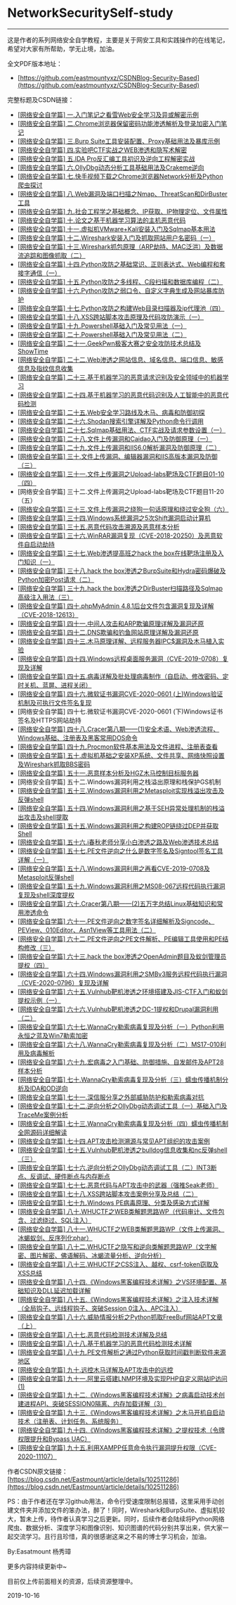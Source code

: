 # NetworkSecuritySelf-study

---

这是作者的系列网络安全自学教程，主要是关于网安工具和实践操作的在线笔记，希望对大家有所帮助，学无止境，加油。

全文PDF版本地址：
- [https://github.com/eastmountyxz/CSDNBlog-Security-Based](https://github.com/eastmountyxz/CSDNBlog-Security-Based)




完整标题及CSDN链接：

- [[网络安全自学篇] 一.入门笔记之看雪Web安全学习及异或解密示例](https://blog.csdn.net/Eastmount/article/details/97784774)
- [[网络安全自学篇] 二.Chrome浏览器保留密码功能渗透解析及登录加密入门笔记](https://blog.csdn.net/Eastmount/article/details/98340074)
- [[网络安全自学篇] 三.Burp Suite工具安装配置、Proxy基础用法及暴库示例](https://blog.csdn.net/Eastmount/article/details/98469967)
- [[网络安全自学篇] 四.实验吧CTF实战之WEB渗透和隐写术解密](https://blog.csdn.net/Eastmount/article/details/98529597)
- [[网络安全自学篇] 五.IDA Pro反汇编工具初识及逆向工程解密实战](https://blog.csdn.net/Eastmount/article/details/98789742)
- [[网络安全自学篇] 六.OllyDbg动态分析工具基础用法及Crakeme逆向](https://blog.csdn.net/Eastmount/article/details/99088681)
- [[网络安全自学篇] 七.快手视频下载之Chrome浏览器Network分析及Python爬虫探讨](https://blog.csdn.net/Eastmount/article/details/100544347)
- [[网络安全自学篇] 八.Web漏洞及端口扫描之Nmap、ThreatScan和DirBuster工具](https://blog.csdn.net/Eastmount/article/details/100566032)
- [[网络安全自学篇] 九.社会工程学之基础概念、IP获取、IP物理定位、文件属性](https://blog.csdn.net/Eastmount/article/details/100585715)
- [[网络安全自学篇] 十.论文之基于机器学习算法的主机恶意代码](https://blog.csdn.net/Eastmount/article/details/100784947)
- [[网络安全自学篇] 十一.虚拟机VMware+Kali安装入门及Sqlmap基本用法](https://blog.csdn.net/Eastmount/article/details/101000161)
- [[网络安全自学篇] 十二.Wireshark安装入门及抓取网站用户名密码（一）](https://blog.csdn.net/Eastmount/article/details/101076537)
- [[网络安全自学篇] 十三.Wireshark抓包原理（ARP劫持、MAC泛洪）及数据流追踪和图像抓取（二）](https://blog.csdn.net/Eastmount/article/details/101101829)
- [[网络安全自学篇] 十四.Python攻防之基础常识、正则表达式、Web编程和套接字通信（一）](https://blog.csdn.net/Eastmount/article/details/101645333)
- [[网络安全自学篇] 十五.Python攻防之多线程、C段扫描和数据库编程（二）](https://blog.csdn.net/Eastmount/article/details/102138329)
- [[网络安全自学篇] 十六.Python攻防之弱口令、自定义字典生成及网站暴库防护](https://blog.csdn.net/Eastmount/article/details/102469991)
- [[网络安全自学篇] 十七.Python攻防之构建Web目录扫描器及ip代理池（四）](https://blog.csdn.net/Eastmount/article/details/102499639)
- [[网络安全自学篇] 十八.XSS跨站脚本攻击原理及代码攻防演示（一）](https://blog.csdn.net/Eastmount/article/details/102511286)
- [[网络安全自学篇] 十九.Powershell基础入门及常见用法（一）](https://blog.csdn.net/Eastmount/article/details/102781411)
- [[网络安全自学篇] 二十.Powershell基础入门及常见用法（二）](https://blog.csdn.net/Eastmount/article/details/102794131)
- [[网络安全自学篇] 二十一.GeekPwn极客大赛之安全攻防技术总结及ShowTime](https://blog.csdn.net/Eastmount/article/details/102889605)
- [[网络安全自学篇] 二十二.Web渗透之网站信息、域名信息、端口信息、敏感信息及指纹信息收集](https://blog.csdn.net/Eastmount/article/details/102816621)
- [[网络安全自学篇] 二十三.基于机器学习的恶意请求识别及安全领域中的机器学习](https://blog.csdn.net/Eastmount/article/details/102852458)
- [[网络安全自学篇] 二十四.基于机器学习的恶意代码识别及人工智能中的恶意代码检测](https://blog.csdn.net/Eastmount/article/details/103189405)
- [[网络安全自学篇] 二十五.Web安全学习路线及木马、病毒和防御初探](https://blog.csdn.net/Eastmount/article/details/103018495)
- [[网络安全自学篇] 二十六.Shodan搜索引擎详解及Python命令行调用](https://blog.csdn.net/Eastmount/article/details/103135719)
- [[网络安全自学篇] 二十七.Sqlmap基础用法、CTF实战及请求参数设置（一）](https://blog.csdn.net/Eastmount/article/details/103170828)
- [[网络安全自学篇] 二十八.文件上传漏洞和Caidao入门及防御原理（一）](https://blog.csdn.net/Eastmount/article/details/103433706)
- [[网络安全自学篇] 二十九.文件上传漏洞和IIS6.0解析漏洞及防御原理（二）](https://blog.csdn.net/Eastmount/article/details/103452557)
- [[网络安全自学篇] 三十.文件上传漏洞、编辑器漏洞和IIS高版本漏洞及防御（三）](https://blog.csdn.net/Eastmount/article/details/103479614)
- [[网络安全自学篇] 三十一.文件上传漏洞之Upload-labs靶场及CTF题目01-10（四）](https://blog.csdn.net/Eastmount/article/details/103552209)
- [网络安全自学篇] 三十二.文件上传漏洞之Upload-labs靶场及CTF题目11-20（五）
- [[网络安全自学篇] 三十三.文件上传漏洞之绕狗一句话原理和绕过安全狗（六）](https://blog.csdn.net/Eastmount/article/details/103612329)
- [[网络安全自学篇] 三十四.Windows系统漏洞之5次Shift漏洞启动计算机](https://blog.csdn.net/Eastmount/article/details/103618914)
- [[网络安全自学篇] 三十五.恶意代码攻击溯源及恶意样本分析](https://blog.csdn.net/Eastmount/article/details/103703819)
- [[网络安全自学篇] 三十六.WinRAR漏洞复现（CVE-2018-20250）及恶意软件自启动劫持](https://blog.csdn.net/Eastmount/article/details/103876466)
- [[网络安全自学篇] 三十七.Web渗透提高班之hack the box在线靶场注册及入门知识（一）](https://blog.csdn.net/Eastmount/article/details/103896845)
- [[网络安全自学篇] 三十八.hack the box渗透之BurpSuite和Hydra密码爆破及Python加密Post请求（二）](https://blog.csdn.net/Eastmount/article/details/103938700)
- [[网络安全自学篇] 三十九.hack the box渗透之DirBuster扫描路径及Sqlmap高级注入用法（三）](https://blog.csdn.net/Eastmount/article/details/103963573)
- [[网络安全自学篇] 四十.phpMyAdmin 4.8.1后台文件包含漏洞复现及详解（CVE-2018-12613）](https://blog.csdn.net/Eastmount/article/details/103925419)
- [[网络安全自学篇] 四十一.中间人攻击和ARP欺骗原理详解及漏洞还原](https://blog.csdn.net/Eastmount/article/details/103898463)
- [[网络安全自学篇] 四十二.DNS欺骗和钓鱼网站原理详解及漏洞还原](https://blog.csdn.net/Eastmount/article/details/104065639)
- [[网络安全自学篇] 四十三.木马原理详解、远程服务器IPC$漏洞及木马植入实验](https://blog.csdn.net/Eastmount/article/details/104113939)
- [[网络安全自学篇] 四十四.Windows远程桌面服务漏洞（CVE-2019-0708）复现及详解](https://blog.csdn.net/Eastmount/article/details/104134085)
- [[网络安全自学篇] 四十五.病毒详解及批处理病毒制作（自启动、修改密码、定时关机、蓝屏、进程关闭）](https://blog.csdn.net/Eastmount/article/details/104146757)
- [[网络安全自学篇] 四十六.微软证书漏洞CVE-2020-0601 (上)Windows验证机制及可执行文件签名复现](https://blog.csdn.net/Eastmount/article/details/104335673)
- [网络安全自学篇] 四十七.微软证书漏洞CVE-2020-0601 (下)Windows证书签名及HTTPS网站劫持
- [[网络安全自学篇] 四十八.Cracer第八期——(1)安全术语、Web渗透流程、Windows基础、注册表及黑客常用DOS命令](https://blog.csdn.net/Eastmount/article/details/104383134)
- [[网络安全自学篇] 四十九.Procmon软件基本用法及文件进程、注册表查看](https://blog.csdn.net/Eastmount/article/details/104480406)
- [[网络安全自学篇] 五十.虚拟机基础之安装XP系统、文件共享、网络快照设置及Wireshark抓取BBS密码](https://blog.csdn.net/Eastmount/article/details/104536766)
- [[网络安全自学篇] 五十一.恶意样本分析及HGZ木马控制目标服务器](https://blog.csdn.net/Eastmount/article/details/104547485)
- [网络安全自学篇] 五十二.Windows漏洞利用之栈溢出原理和栈保护GS机制
- [[网络安全自学篇] 五十三.Windows漏洞利用之Metasploit实现栈溢出攻击及反弹shell](https://blog.csdn.net/Eastmount/article/details/104573931)
- [[网络安全自学篇] 五十四.Windows漏洞利用之基于SEH异常处理机制的栈溢出攻击及shell提取](https://blog.csdn.net/Eastmount/article/details/104593520)
- [[网络安全自学篇] 五十五.Windows漏洞利用之构建ROP链绕过DEP并获取Shell](https://blog.csdn.net/Eastmount/article/details/104612053)
- [[网络安全自学篇] 五十六.i春秋老师分享小白渗透之路及Web渗透技术总结](https://blog.csdn.net/Eastmount/article/details/104639277)
- [[网络安全自学篇] 五十七.PE文件逆向之什么是数字签名及Signtool签名工具详解（一）](https://blog.csdn.net/Eastmount/article/details/104769616)
- [[网络安全自学篇] 五十八.Windows漏洞利用之再看CVE-2019-0708及Metasploit反弹shell](https://blog.csdn.net/Eastmount/article/details/104801332)
- [[网络安全自学篇] 五十九.Windows漏洞利用之MS08-067远程代码执行漏洞复现及shell深度提权](https://blog.csdn.net/Eastmount/article/details/104834931)
- [[网络安全自学篇] 六十.Cracer第八期——(2)五万字总结Linux基础知识和常用渗透命令](https://blog.csdn.net/Eastmount/article/details/104843609)
- [[网络安全自学篇] 六十一.PE文件逆向之数字签名详细解析及Signcode、PEView、010Editor、Asn1View等工具用法（二）](https://blog.csdn.net/Eastmount/article/details/105074188)
- [[网络安全自学篇] 六十二.PE文件逆向之PE文件解析、PE编辑工具使用和PE结构修改（三）](https://blog.csdn.net/Eastmount/article/details/105080804)
- [[网络安全自学篇] 六十三.hack the box渗透之OpenAdmin题目及蚁剑管理员提权（四）](https://blog.csdn.net/Eastmount/article/details/105118450)
- [[网络安全自学篇] 六十四.Windows漏洞利用之SMBv3服务远程代码执行漏洞（CVE-2020-0796）复现及详解](https://blog.csdn.net/Eastmount/article/details/105350314)
- [[网络安全自学篇] 六十五.Vulnhub靶机渗透之环境搭建及JIS-CTF入门和蚁剑提权示例（一）](https://blog.csdn.net/Eastmount/article/details/105423490)
- [[网络安全自学篇] 六十六.Vulnhub靶机渗透之DC-1提权和Drupal漏洞利用（二）](https://blog.csdn.net/Eastmount/article/details/105442329)
- [[网络安全自学篇] 六十七.WannaCry勒索病毒复现及分析（一）Python利用永恒之蓝及Win7勒索加密](https://blog.csdn.net/Eastmount/article/details/105407843)
- [[网络安全自学篇] 六十八.WannaCry勒索病毒复现及分析（二）MS17-010利用及病毒解析](https://blog.csdn.net/Eastmount/article/details/105640538)
- [[网络安全自学篇] 六十九.宏病毒之入门基础、防御措施、自发邮件及APT28样本分析](https://blog.csdn.net/Eastmount/article/details/105646194)
- [[网络安全自学篇] 七十.WannaCry勒索病毒复现及分析（三）蠕虫传播机制分析及IDA和OD逆向](https://blog.csdn.net/Eastmount/article/details/105760940)
- [[网络安全自学篇] 七十一.深信服分享之外部威胁防护和勒索病毒对抗](https://blog.csdn.net/Eastmount/article/details/105808305)
- [[网络安全自学篇] 七十二.逆向分析之OllyDbg动态调试工具（一）基础入门及TraceMe案例分析](https://blog.csdn.net/Eastmount/article/details/105843983)
- [[网络安全自学篇] 七十三.WannaCry勒索病毒复现及分析（四）蠕虫传播机制全网源码详细解读](https://blog.csdn.net/Eastmount/article/details/105903050)
- [[网络安全自学篇] 七十四.APT攻击检测溯源与常见APT组织的攻击案例](https://blog.csdn.net/Eastmount/article/details/106009460)
- [[网络安全自学篇] 七十五.Vulnhub靶机渗透之bulldog信息收集和nc反弹shell（三）](https://blog.csdn.net/Eastmount/article/details/106066009)
- [[网络安全自学篇] 七十六.逆向分析之OllyDbg动态调试工具（二）INT3断点、反调试、硬件断点与内存断点](https://blog.csdn.net/Eastmount/article/details/106100467)
- [[网络安全自学篇] 七十七.恶意代码与APT攻击中的武器（强推Seak老师）](https://blog.csdn.net/Eastmount/article/details/106110294)
- [[网络安全自学篇] 七十八.XSS跨站脚本攻击案例分享及总结（二）](https://blog.csdn.net/Eastmount/article/details/106183208)
- [[网络安全自学篇] 七十九.Windows PE病毒原理、分类及感染方式详解](https://blog.csdn.net/Eastmount/article/details/106204633)
- [[网络安全自学篇] 八十.WHUCTF之WEB类解题思路WP（代码审计、文件包含、过滤绕过、SQL注入）](https://blog.csdn.net/Eastmount/article/details/106409569)
- [[网络安全自学篇] 八十一.WHUCTF之WEB类解题思路WP（文件上传漏洞、冰蝎蚁剑、反序列化phar）](https://blog.csdn.net/Eastmount/article/details/106428277)
- [[网络安全自学篇] 八十二.WHUCTF之隐写和逆向类解题思路WP（文字解密、图片解密、佛语解码、冰蝎流量分析、逆向分析）](https://blog.csdn.net/Eastmount/article/details/106459166)
- [[网络安全自学篇] 八十三.WHUCTF之CSS注入、越权、csrf-token窃取及XSS总结](https://blog.csdn.net/Eastmount/article/details/106560849)
- [[网络安全自学篇] 八十四.《Windows黑客编程技术详解》之VS环境配置、基础知识及DLL延迟加载详解](https://blog.csdn.net/Eastmount/article/details/106718606)
- [[网络安全自学篇] 八十五.《Windows黑客编程技术详解》之注入技术详解（全局钩子、远线程钩子、突破Session 0注入、APC注入）](https://blog.csdn.net/Eastmount/article/details/106929277)
- [[网络安全自学篇] 八十六.威胁情报分析之Python抓取FreeBuf网站APT文章（上）](https://blog.csdn.net/Eastmount/article/details/107345903)
- [[网络安全自学篇] 八十七.恶意代码检测技术详解及总结](https://blog.csdn.net/Eastmount/article/details/106975996)
- [[网络安全自学篇] 八十八.基于机器学习的恶意代码检测技术详解](https://blog.csdn.net/Eastmount/article/details/107420755)
- [[网络安全自学篇] 八十九.PE文件解析之通过Python获取时间戳判断软件来源地区](https://blog.csdn.net/Eastmount/article/details/107384250)
- [[网络安全自学篇] 九十.远控木马详解及APT攻击中的远控](https://blog.csdn.net/Eastmount/article/details/107449094)
- [[网络安全自学篇] 九十一.阿里云搭建LNMP环境及实现PHP自定义网站IP访问 (1)](https://blog.csdn.net/Eastmount/article/details/107579485)
- [[网络安全自学篇] 九十二.《Windows黑客编程技术详解》之病毒启动技术创建进程API、突破SESSION0隔离、内存加载详解（3）](https://blog.csdn.net/Eastmount/article/details/107578717)
- [[网络安全自学篇] 九十三.《Windows黑客编程技术详解》之木马开机自启动技术（注册表、计划任务、系统服务）](https://blog.csdn.net/Eastmount/article/details/108020041)
- [[网络安全自学篇] 九十四.《Windows黑客编程技术详解》之提权技术（令牌权限提升和Bypass UAC）](https://blog.csdn.net/Eastmount/article/details/108486283)
- [[网络安全自学篇] 九十五.利用XAMPP任意命令执行漏洞提升权限（CVE-2020-11107）](https://blog.csdn.net/Eastmount/article/details/108620036)


作者CSDN原文链接：[https://blog.csdn.net/Eastmount/article/details/102511286](https://blog.csdn.net/Eastmount/article/details/102511286)

PS：由于作者还在学习github用法，命令行受速度限制总报错，这里采用手动创建文件夹并添加文件的笨办法，醉了！同时，Wireshark和BurpSuite、虚拟机较大，暂未上传，待作者认真学习之后更新。同时，后续作者会陆续将Python网络爬虫、数据分析、深度学习和图像识别、知识图谱的代码分别共享出来，供大家一起交流学习。且行且珍惜，真的很感谢这来之不易的博士学习机会，加油。

By:Easatmount 杨秀璋

更多内容持续更新中~

目前仅上传前面相关的资源，后续资源整理中。




2019-10-16
